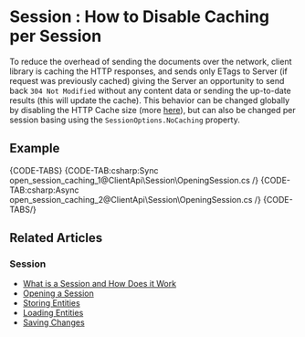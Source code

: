 # Session : How to Disable Caching per Session

To reduce the overhead of sending the documents over the network, client library is caching the HTTP responses, and sends only ETags to Server (if request was previously cached) giving the Server an opportunity to send back `304 Not Modified` without any content data or sending the up-to-date results (this will update the cache). This behavior can be changed globally by disabling the HTTP Cache size (more [here](../../../client-api/configuration/conventions#maxhttpcachesize)), but can also be changed per session basing using the `SessionOptions.NoCaching` property.

## Example

{CODE-TABS}
{CODE-TAB:csharp:Sync open_session_caching_1@ClientApi\Session\OpeningSession.cs /}
{CODE-TAB:csharp:Async open_session_caching_2@ClientApi\Session\OpeningSession.cs /}
{CODE-TABS/}

## Related Articles

### Session

- [What is a Session and How Does it Work](../../../client-api/session/what-is-a-session-and-how-does-it-work) 
- [Opening a Session](../../../client-api/session/opening-a-session)
- [Storing Entities](../../../client-api/session/storing-entities)
- [Loading Entities](../../../client-api/session/loading-entities)
- [Saving Changes](../../../client-api/session/saving-changes)
